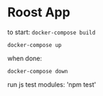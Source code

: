 # Roost App
to start:
`docker-compose build`

`docker-compose up`

when done:

`docker-compose down`


run js test modules:
'npm test'